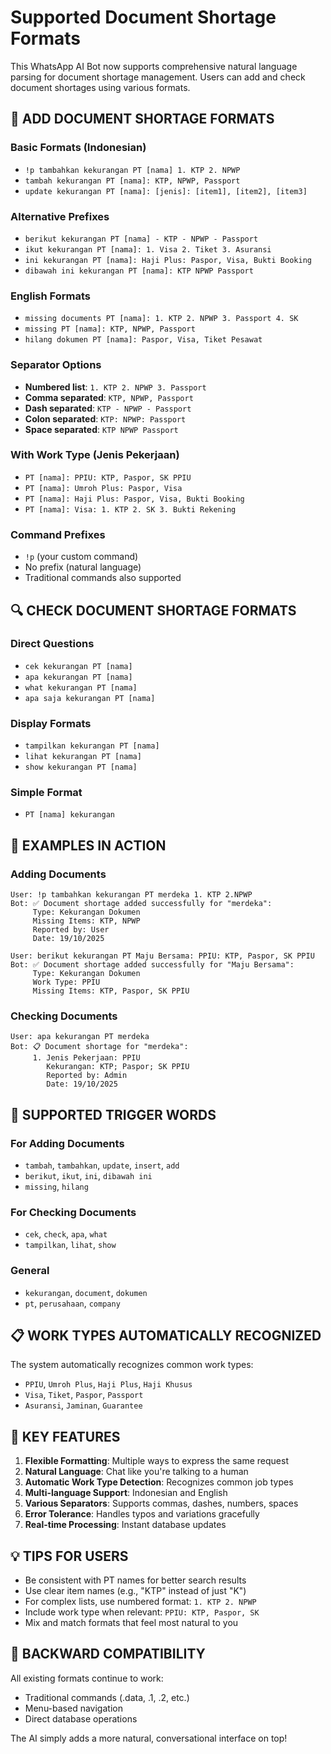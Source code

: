 # Supported Document Shortage Formats

This WhatsApp AI Bot now supports comprehensive natural language parsing for document shortage management. Users can add and check document shortages using various formats.

## 📝 **ADD DOCUMENT SHORTAGE FORMATS**

### Basic Formats (Indonesian)
- `!p tambahkan kekurangan PT [nama] 1. KTP 2. NPWP`
- `tambah kekurangan PT [nama]: KTP, NPWP, Passport`
- `update kekurangan PT [nama]: [jenis]: [item1], [item2], [item3]`

### Alternative Prefixes
- `berikut kekurangan PT [nama] - KTP - NPWP - Passport`
- `ikut kekurangan PT [nama]: 1. Visa 2. Tiket 3. Asuransi`
- `ini kekurangan PT [nama]: Haji Plus: Paspor, Visa, Bukti Booking`
- `dibawah ini kekurangan PT [nama]: KTP NPWP Passport`

### English Formats
- `missing documents PT [nama]: 1. KTP 2. NPWP 3. Passport 4. SK`
- `missing PT [nama]: KTP, NPWP, Passport`
- `hilang dokumen PT [nama]: Paspor, Visa, Tiket Pesawat`

### Separator Options
- **Numbered list**: `1. KTP 2. NPWP 3. Passport`
- **Comma separated**: `KTP, NPWP, Passport`
- **Dash separated**: `KTP - NPWP - Passport`
- **Colon separated**: `KTP: NPWP: Passport`
- **Space separated**: `KTP NPWP Passport`

### With Work Type (Jenis Pekerjaan)
- `PT [nama]: PPIU: KTP, Paspor, SK PPIU`
- `PT [nama]: Umroh Plus: Paspor, Visa`
- `PT [nama]: Haji Plus: Paspor, Visa, Bukti Booking`
- `PT [nama]: Visa: 1. KTP 2. SK 3. Bukti Rekening`

### Command Prefixes
- `!p` (your custom command)
- No prefix (natural language)
- Traditional commands also supported

## 🔍 **CHECK DOCUMENT SHORTAGE FORMATS**

### Direct Questions
- `cek kekurangan PT [nama]`
- `apa kekurangan PT [nama]`
- `what kekurangan PT [nama]`
- `apa saja kekurangan PT [nama]`

### Display Formats
- `tampilkan kekurangan PT [nama]`
- `lihat kekurangan PT [nama]`
- `show kekurangan PT [nama]`

### Simple Format
- `PT [nama] kekurangan`

## 🎯 **EXAMPLES IN ACTION**

### Adding Documents
```
User: !p tambahkan kekurangan PT merdeka 1. KTP 2.NPWP
Bot: ✅ Document shortage added successfully for "merdeka":
     Type: Kekurangan Dokumen
     Missing Items: KTP, NPWP
     Reported by: User
     Date: 19/10/2025
```

```
User: berikut kekurangan PT Maju Bersama: PPIU: KTP, Paspor, SK PPIU
Bot: ✅ Document shortage added successfully for "Maju Bersama":
     Type: Kekurangan Dokumen
     Work Type: PPIU
     Missing Items: KTP, Paspor, SK PPIU
```

### Checking Documents
```
User: apa kekurangan PT merdeka
Bot: 📋 Document shortage for "merdeka":
     1. Jenis Pekerjaan: PPIU
        Kekurangan: KTP; Paspor; SK PPIU
        Reported by: Admin
        Date: 19/10/2025
```

## 🔧 **SUPPORTED TRIGGER WORDS**

### For Adding Documents
- `tambah`, `tambahkan`, `update`, `insert`, `add`
- `berikut`, `ikut`, `ini`, `dibawah ini`
- `missing`, `hilang`

### For Checking Documents
- `cek`, `check`, `apa`, `what`
- `tampilkan`, `lihat`, `show`

### General
- `kekurangan`, `document`, `dokumen`
- `pt`, `perusahaan`, `company`

## 📋 **WORK TYPES AUTOMATICALLY RECOGNIZED**

The system automatically recognizes common work types:
- `PPIU`, `Umroh Plus`, `Haji Plus`, `Haji Khusus`
- `Visa`, `Tiket`, `Paspor`, `Passport`
- `Asuransi`, `Jaminan`, `Guarantee`

## 🚀 **KEY FEATURES**

1. **Flexible Formatting**: Multiple ways to express the same request
2. **Natural Language**: Chat like you're talking to a human
3. **Automatic Work Type Detection**: Recognizes common job types
4. **Multi-language Support**: Indonesian and English
5. **Various Separators**: Supports commas, dashes, numbers, spaces
6. **Error Tolerance**: Handles typos and variations gracefully
7. **Real-time Processing**: Instant database updates

## 💡 **TIPS FOR USERS**

- Be consistent with PT names for better search results
- Use clear item names (e.g., "KTP" instead of just "K")
- For complex lists, use numbered format: `1. KTP 2. NPWP`
- Include work type when relevant: `PPIU: KTP, Paspor, SK`
- Mix and match formats that feel most natural to you

## 🔄 **BACKWARD COMPATIBILITY**

All existing formats continue to work:
- Traditional commands (.data, .1, .2, etc.)
- Menu-based navigation
- Direct database operations

The AI simply adds a more natural, conversational interface on top!